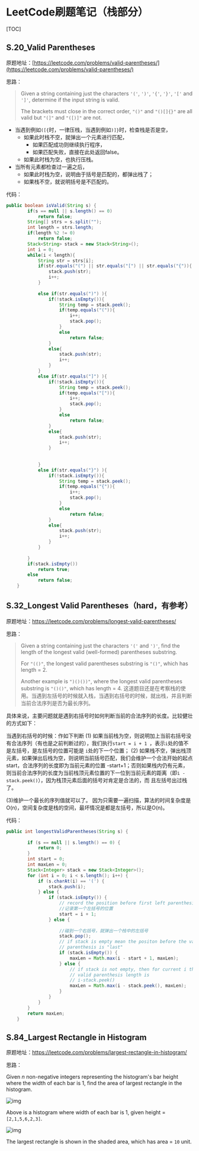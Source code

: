 # LeetCode刷题笔记（栈部分）

[TOC]

## S.20_Valid Parentheses

原题地址：[https://leetcode.com/problems/valid-parentheses/](https://leetcode.com/problems/valid-parentheses/)

思路：

> Given a string containing just the characters `'('`, `')'`, `'{'`, `'}'`, `'['` and `']'`, determine if the input string is valid.
>
> The brackets must close in the correct order, `"()"` and `"()[]{}"` are all valid but `"(]"` and `"([)]"` are not.
- 当遇到例如`([{`时，一律压栈，当遇到例如`)]}`时，检查栈是否是空，
    - 如果此时栈不空，就弹出一个元素进行匹配，
        - 如果匹配成功则继续执行程序，
        - 如果匹配失败，直接在此处返回false。
    - 如果此时栈为空，也执行压栈。
- 当所有元素都检查过一遍之后，
    - 如果此时栈为空，说明由于括号是匹配的，都弹出栈了；
    - 如果栈不空，就说明括号是不匹配的。

代码：

```java
public boolean isValid(String s) {
        if(s == null || s.length() == 0)
        	return false;
        String[] strs = s.split("");
        int length = strs.length;
        if(length %2 != 0)
        	return false;
        Stack<String> stack = new Stack<String>();
        int i = 0;
        while(i < length){
        	String str = strs[i];
        	if(str.equals("(") || str.equals("[") || str.equals("{")){
        		stack.push(str);
        		i++;
        	}
        	
        	else if(str.equals(")") ){
        		if(!stack.isEmpty()){
        			String temp = stack.peek();
        			if(temp.equals("(")){
            			i++;
            			stack.pop();
            		}
        			else
        				return false;
        		}
        		else{
        			stack.push(str);
        			i++;
        		}
        	}
        	else if(str.equals("]") ){
        		if(!stack.isEmpty()){
        			String temp = stack.peek();
        			if(temp.equals("[")){
            			i++;
            			stack.pop();
            		}
        			else
        				return false;
        		}
        		else{
        			stack.push(str);
        			i++;
        		}
        	
        		
        	}
        	else if(str.equals("}") ){
        		if(!stack.isEmpty()){
        			String temp = stack.peek();
        			if(temp.equals("{")){
            			i++;
            			stack.pop();
            		}
        			else
        				return false;
        		}
        		else{
        			stack.push(str);
        			i++;
        		}
        	}
        		
        }
        if(stack.isEmpty())
        	return true;
        else
        	return false;
    }
```

## S.32_Longest Valid Parentheses（hard，有参考）

原题地址：https://leetcode.com/problems/longest-valid-parentheses/

思路：

>Given a string containing just the characters `'('` and `')'`, find the length of the longest valid (well-formed) parentheses substring.
>
>For `"(()"`, the longest valid parentheses substring is `"()"`, which has length = 2.
>
>Another example is `")()())"`, where the longest valid parentheses substring is `"()()"`, which has length = 4.
这道题目还是在考察栈的使用。当遇到左括号的时候就入栈，当遇到右括号的时候，就出栈，并且判断当前合法序列是否为最长序列。

具体来说，主要问题就是遇到右括号时如何判断当前的合法序列的长度。比较健壮的方式如下：

当遇到右括号的时候：作如下判断
(1) 如果当前栈为空，则说明加上当前右括号没有合法序列（有也是之前判断过的），我们执行`start = i + 1 `，表示`i`处的值不是左括号，是左括号的位置可能是 `i`处的下一个位置；
(2) 如果栈不空，弹出栈顶元素，如果弹出后栈为空，则说明当前括号匹配，我们会维护一个合法开始的起点start，合法序列的长度即为当前元素的位置 -start+1；否则如果栈内仍有元素，则当前合法序列的长度为当前栈顶元素位置的下一位到当前元素的距离（即`i - stack.peek()`），因为栈顶元素后面的括号对肯定是合法的，而 且左括号出过栈了。

(3)维护一个最长的序列值就可以了。
因为只需要一遍扫描，算法的时间复杂度是O(n)，空间复杂度是栈的空间，最坏情况是都是左括号，所以是O(n)。

代码：

```java
public int longestValidParentheses(String s) {
        
		if (s == null || s.length() == 0) {
			return 0;
		}
		int start = 0;
		int maxLen = 0;
		Stack<Integer> stack = new Stack<Integer>();
		for (int i = 0; i < s.length(); i++) {
			if (s.charAt(i) == '(') {
				stack.push(i);
			} else {
				if (stack.isEmpty()) {
					// record the position before first left parenthesis
					//记录第一个左括号的位置
					start = i + 1;
				} else {
					
					//碰到一个右括号，就弹出一个栈中的左括号
					stack.pop();  
					// if stack is empty mean the positon before the valid left
					// parenthesis is "last"
					if (stack.isEmpty()) {
						maxLen = Math.max(i - start + 1, maxLen);
					} else {
						// if stack is not empty, then for current i the longest
						// valid parenthesis length is
						// i-stack.peek()
						maxLen = Math.max(i - stack.peek(), maxLen);
					}
				}
			}
		}
		return maxLen;
    }
```

## S.84_Largest Rectangle in Histogram

原题地址：https://leetcode.com/problems/largest-rectangle-in-histogram/

思路：

Given *n* non-negative integers representing the histogram's bar height where the width of each bar is 1, find the area of largest rectangle in the histogram.

![img](http://www.leetcode.com/wp-content/uploads/2012/04/histogram.png)

Above is a histogram where width of each bar is 1, given height = `[2,1,5,6,2,3]`.

![img](http://www.leetcode.com/wp-content/uploads/2012/04/histogram_area.png)

The largest rectangle is shown in the shaded area, which has area = `10` unit.